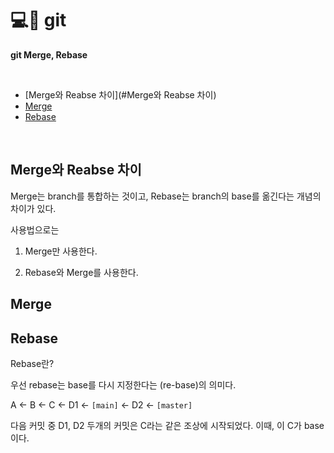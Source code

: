 # 💻📖 git

**git Merge, Rebase**

<br>




* [Merge와 Reabse 차이](#Merge와 Reabse 차이)
* [Merge](#Merge)
* [Rebase](#Rebase)
    

<br>


## Merge와 Reabse 차이

Merge는 branch를 통합하는 것이고, Rebase는 branch의 base를 옮긴다는 개념의 차이가 있다.

사용법으로는

1. Merge만 사용한다.

2. Rebase와 Merge를 사용한다.

## Merge



## Rebase


Rebase란?

우선 rebase는 base를 다시 지정한다는 (re-base)의 의미다.


A <- B <- C <- D1 <- `[main]`
            <- D2 <- `[master]`

다음 커밋 중 D1, D2 두개의 커밋은 C라는 같은 조상에 시작되었다. 이때, 이 C가 base이다.